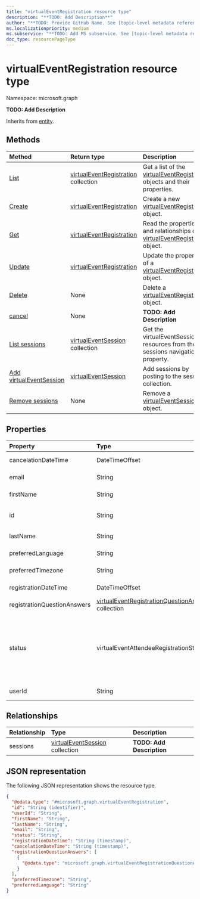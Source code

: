 ```yaml
---
title: "virtualEventRegistration resource type"
description: "**TODO: Add Description**"
author: "**TODO: Provide GitHub Name. See [topic-level metadata reference](https://aka.ms/msgo?pagePath=Document-APIs/Guidelines/Metadata)**"
ms.localizationpriority: medium
ms.subservice: "**TODO: Add MS subservice. See [topic-level metadata reference](https://aka.ms/msgo?pagePath=Document-APIs/Guidelines/Metadata)**"
doc_type: resourcePageType
---
```


# virtualEventRegistration resource type

Namespace: microsoft.graph



**TODO: Add Description**


Inherits from [entity](../resources/entity.md).

## Methods
|Method|Return type|Description|
|:---|:---|:---|
|[List](../api/virtualeventwebinar-list-registrations.md)|[virtualEventRegistration](../resources/virtualeventregistration.md) collection|Get a list of the [virtualEventRegistration](../resources/virtualeventregistration.md) objects and their properties.|
|[Create](../api/virtualeventwebinar-post-registrations.md)|[virtualEventRegistration](../resources/virtualeventregistration.md)|Create a new [virtualEventRegistration](../resources/virtualeventregistration.md) object.|
|[Get](../api/virtualeventregistration-get.md)|[virtualEventRegistration](../resources/virtualeventregistration.md)|Read the properties and relationships of a [virtualEventRegistration](../resources/virtualeventregistration.md) object.|
|[Update](../api/virtualeventregistration-update.md)|[virtualEventRegistration](../resources/virtualeventregistration.md)|Update the properties of a [virtualEventRegistration](../resources/virtualeventregistration.md) object.|
|[Delete](../api/virtualeventwebinar-delete-registrations.md)|None|Delete a [virtualEventRegistration](../resources/virtualeventregistration.md) object.|
|[cancel](../api/virtualeventregistration-cancel.md)|None|**TODO: Add Description**|
|[List sessions](../api/virtualeventregistration-list-sessions.md)|[virtualEventSession](../resources/virtualeventsession.md) collection|Get the virtualEventSession resources from the sessions navigation property.|
|[Add virtualEventSession](../api/virtualeventregistration-post-sessions.md)|[virtualEventSession](../resources/virtualeventsession.md)|Add sessions by posting to the sessions collection.|
|[Remove sessions](../api/virtualeventregistration-delete-sessions.md)|None|Remove a [virtualEventSession](../resources/virtualeventsession.md) object.|

## Properties
|Property|Type|Description|
|:---|:---|:---|
|cancelationDateTime|DateTimeOffset|**TODO: Add Description**|
|email|String|**TODO: Add Description**|
|firstName|String|**TODO: Add Description**|
|id|String|**TODO: Add Description** Inherited from [entity](../resources/entity.md).|
|lastName|String|**TODO: Add Description**|
|preferredLanguage|String|**TODO: Add Description**|
|preferredTimezone|String|**TODO: Add Description**|
|registrationDateTime|DateTimeOffset|**TODO: Add Description**|
|registrationQuestionAnswers|[virtualEventRegistrationQuestionAnswer](../resources/virtualeventregistrationquestionanswer.md) collection|**TODO: Add Description**|
|status|virtualEventAttendeeRegistrationStatus|**TODO: Add Description**.The possible values are: `registered`, `canceled`, `waitlisted`, `pendingApproval`, `rejectedByOrganizer`, `unknownFutureValue`.|
|userId|String|**TODO: Add Description**|

## Relationships
|Relationship|Type|Description|
|:---|:---|:---|
|sessions|[virtualEventSession](../resources/virtualeventsession.md) collection|**TODO: Add Description**|

## JSON representation
The following JSON representation shows the resource type.
<!-- {
  "blockType": "resource",
  "keyProperty": "id",
  "@odata.type": "microsoft.graph.virtualEventRegistration",
  "baseType": "microsoft.graph.entity",
  "openType": false
}
-->
``` json
{
  "@odata.type": "#microsoft.graph.virtualEventRegistration",
  "id": "String (identifier)",
  "userId": "String",
  "firstName": "String",
  "lastName": "String",
  "email": "String",
  "status": "String",
  "registrationDateTime": "String (timestamp)",
  "cancelationDateTime": "String (timestamp)",
  "registrationQuestionAnswers": [
    {
      "@odata.type": "microsoft.graph.virtualEventRegistrationQuestionAnswer"
    }
  ],
  "preferredTimezone": "String",
  "preferredLanguage": "String"
}
```

